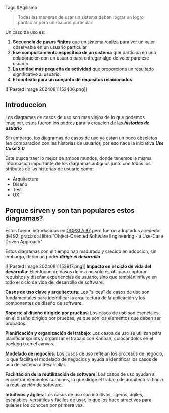 Tags #Agilismo 

>Todas las maneras de usar un sistema deben lograr un logro paritcular para un usuario particular

Un caso de uso es:

1.  **Secuencia de pasos finitos** que un sistema realiza para ver un valor observable en un usuario particular
2. **Ese comportamiento específico de un sistema** que participa en una colaboración con un usuario para entregar algo de valor para ese usuario.
3. **La unidad más pequeña de actividad** que proporciona un resultado significativo al usuario.
4. **El contexto para un conjunto de requisitos relacionados**.

![[Pasted image 20240811152406.png]]

## Introduccion

Los diagramas de casos de uso son mas viejos de lo que podemos imaginar, estos fueron los padres para la creacion de las ***historias de usuario***

Sin embargo, los diagramas de casos de uso ya estan un poco obseletos (en comparacion con las historias de usuario), por eso nace la iniciativa ***Use Case 2.0***

Este busca traer lo mejor de ambos mundos, donde tenemos la misma informacion importante de los diagramas antiguos junto con todos los atributos de las historias de usuario como:

- Arquitectura
- Diseño
- Test
- UX

## Porque sirven y son tan populares estos diagramas?

Estos fueron introducidos en [OOPSLA 87](https://dl.acm.org/doi/abs/10.1145/38807.38824) pero fueron adoptados alrededor del 92, gracias al libro "Object-Oriented Software Engineering - a Use-Case Driven Approach"

Estos diagramas con el tiempo han madurado y crecido en adopcion, sin embargo, deberian poder ***dirigir el desarrollo***

![[Pasted image 20240811153917.png]]
**Impacto en el ciclo de vida del desarrollo**: El enfoque de casos de uso no solo es útil para capturar requisitos y diseñar experiencias de usuario, sino que también influye en todo el ciclo de vida del desarrollo de software.
    
**Casos de uso clave y arquitectura**: Los "slices" de casos de uso son fundamentales para identificar la arquitectura de la aplicación y los componentes de diseño de software.
    
**Soporte al diseño dirigido por pruebas**: Los casos de uso son esenciales en el diseño dirigido por pruebas, ya que son los elementos que deben ser probados.
    
**Planificación y organización del trabajo**: Los casos de uso se utilizan para planificar sprints y organizar el trabajo con Kanban, colocándolos en el backlog o en el canvas.
    
**Modelado de negocios**: Los casos de uso reflejan los procesos de negocio, lo que facilita el modelado de negocios y ayuda a identificar los casos de uso del sistema a desarrollar.
    
**Facilitación de la reutilización de software**: Los casos de uso ayudan a encontrar elementos comunes, lo que dirige el trabajo de arquitectura hacia la reutilización de software.
    
**Intuitivos y ágiles**: Los casos de uso son intuitivos, ligeros, ágiles, escalables, versátiles y fáciles de usar, lo que los hace atractivos para quienes los conocen por primera vez.